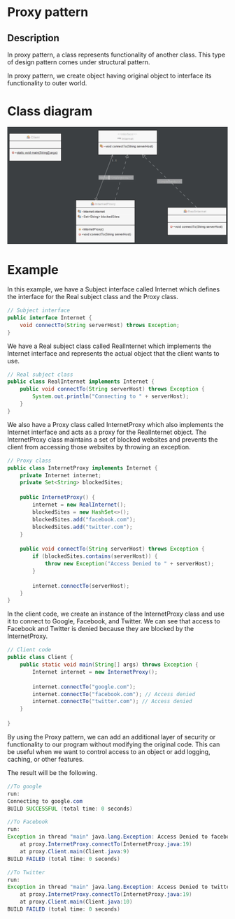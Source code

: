 # Proxy pattern

## Description

In proxy pattern, a class represents functionality of another class. This type of design pattern comes under structural pattern.

In proxy pattern, we create object having original object to interface its functionality to outer world.

# Class diagram

![Proxy](class-diagrams/Proxy.jpg)

# Example

In this example, we have a Subject interface called Internet which defines the interface for the Real subject class and the Proxy class.

```Java
// Subject interface
public interface Internet {
    void connectTo(String serverHost) throws Exception;
}
```

We have a Real subject class called RealInternet which implements the Internet interface and represents the actual object that the client wants to use.

```Java
// Real subject class
public class RealInternet implements Internet {
    public void connectTo(String serverHost) throws Exception {
        System.out.println("Connecting to " + serverHost);
    }
}
```

We also have a Proxy class called InternetProxy which also implements the Internet interface and acts as a proxy for the RealInternet object. The InternetProxy class maintains a set of blocked websites and prevents the client from accessing those websites by throwing an exception.

```Java
// Proxy class
public class InternetProxy implements Internet {
    private Internet internet;
    private Set<String> blockedSites;

    public InternetProxy() {
        internet = new RealInternet();
        blockedSites = new HashSet<>();
        blockedSites.add("facebook.com");
        blockedSites.add("twitter.com");
    }

    public void connectTo(String serverHost) throws Exception {
        if (blockedSites.contains(serverHost)) {
            throw new Exception("Access Denied to " + serverHost);
        }

        internet.connectTo(serverHost);
    }
}
```

In the client code, we create an instance of the InternetProxy class and use it to connect to Google, Facebook, and Twitter. We can see that access to Facebook and Twitter is denied because they are blocked by the InternetProxy.

```Java
// Client code
public class Client {
    public static void main(String[] args) throws Exception {
        Internet internet = new InternetProxy();

        internet.connectTo("google.com");
        internet.connectTo("facebook.com"); // Access denied
        internet.connectTo("twitter.com"); // Access denied
    }
    
}
```

By using the Proxy pattern, we can add an additional layer of security or functionality to our program without modifying the original code. This can be useful when we want to control access to an object or add logging, caching, or other features.

The result will be the following.

```Java
//To google
run:
Connecting to google.com
BUILD SUCCESSFUL (total time: 0 seconds)
```

```Java
//To Facebook
run:
Exception in thread "main" java.lang.Exception: Access Denied to facebook.com
	at proxy.InternetProxy.connectTo(InternetProxy.java:19)
	at proxy.Client.main(Client.java:9)
BUILD FAILED (total time: 0 seconds)
```

```Java
//To Twitter
run:
Exception in thread "main" java.lang.Exception: Access Denied to twitter.com
	at proxy.InternetProxy.connectTo(InternetProxy.java:19)
	at proxy.Client.main(Client.java:10)
BUILD FAILED (total time: 0 seconds)
```